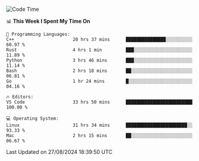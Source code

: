
<!--START_SECTION:waka-->
![Code Time](http://img.shields.io/badge/Code%20Time-2%2C412%20hrs%205%20mins-blue)

📊 **This Week I Spent My Time On** 

```text
💬 Programming Languages: 
C++                      20 hrs 37 mins      ███████████████░░░░░░░░░░   60.97 % 
Rust                     4 hrs 1 min         ███░░░░░░░░░░░░░░░░░░░░░░   11.89 % 
Python                   3 hrs 46 mins       ███░░░░░░░░░░░░░░░░░░░░░░   11.14 % 
Bash                     2 hrs 18 mins       ██░░░░░░░░░░░░░░░░░░░░░░░   06.81 % 
Go                       1 hr 24 mins        █░░░░░░░░░░░░░░░░░░░░░░░░   04.16 % 

🔥 Editors: 
VS Code                  33 hrs 50 mins      █████████████████████████   100.00 % 

💻 Operating System: 
Linux                    31 hrs 34 mins      ███████████████████████░░   93.33 % 
Mac                      2 hrs 15 mins       ██░░░░░░░░░░░░░░░░░░░░░░░   06.67 % 
```


 Last Updated on 27/08/2024 18:39:50 UTC
<!--END_SECTION:waka-->

